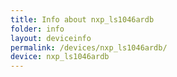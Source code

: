 ```yaml
---
title: Info about nxp_ls1046ardb
folder: info
layout: deviceinfo
permalink: /devices/nxp_ls1046ardb/
device: nxp_ls1046ardb
---
```

